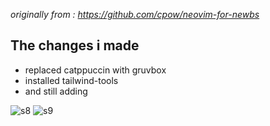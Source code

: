 *originally from : https://github.com/cpow/neovim-for-newbs*
## The changes i made
* replaced catppuccin with gruvbox
* installed tailwind-tools
* and still adding

![s8](https://github.com/user-attachments/assets/e5bc3249-5263-417f-9bda-84b16a5e5561)
![s9](https://github.com/user-attachments/assets/34fb8d70-8c2d-4bc6-ace0-b5f935d2bf51)
